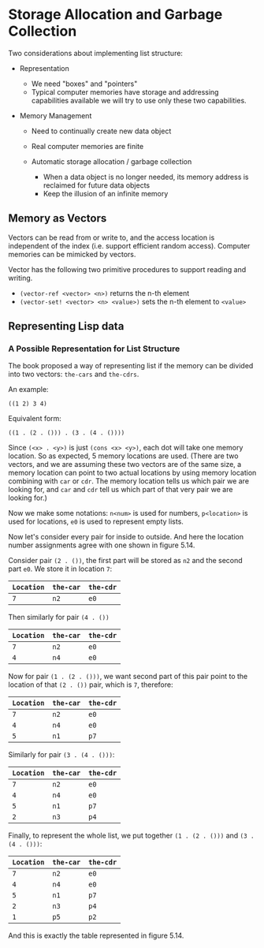 # Storage Allocation and Garbage Collection

Two considerations about implementing list structure:

* Representation

    * We need "boxes" and "pointers"
    * Typical computer memories have storage and addressing capabilities available
      we will try to use only these two capabilities.

* Memory Management

    * Need to continually create new data object
    * Real computer memories are finite
    * Automatic storage allocation / garbage collection

        * When a data object is no longer needed,
        its memory address is reclaimed for future data objects
        * Keep the illusion of an infinite memory

## Memory as Vectors

Vectors can be read from or write to, and the access location
is independent of the index (i.e. support efficient random access).
Computer memories can be mimicked by vectors.

Vector has the following two primitive procedures to support
reading and writing.

* `(vector-ref <vector> <n>)` returns the n-th element
* `(vector-set! <vector> <n> <value>)` sets the n-th element to `<value>`

## Representing Lisp data

### A Possible Representation for List Structure

The book proposed a way of representing list if the memory can be divided
into two vectors: `the-cars` and `the-cdrs`.

An example:

    ((1 2) 3 4)

Equivalent form:

    ((1 . (2 . ())) . (3 . (4 . ())))

Since `(<x> . <y>)` is just `(cons <x> <y>)`, each dot will take
one memory location. So as expected, 5 memory locations are used.
(There are two vectors, and we are assuming these two vectors are
of the same size, a memory location can point to two actual locations
by using memory location combining with `car` or `cdr`. The memory location
tells us which pair we are looking for, and `car` and `cdr` tell us
which part of that very pair we are looking for.)

Now we make some notations: `n<num>` is used for numbers,
`p<location>` is used for locations, `e0` is used to represent
empty lists.

Now let's consider every pair for inside to outside.
And here the location number assignments agree with one shown in
figure 5.14.

Consider pair `(2 . ())`, the first part will be stored as `n2`
and the second part `e0`. We store it in location `7`:

`Location` | `the-car` | `the-cdr`
--- | --- | ---
`7` | `n2` | `e0`

Then similarly for pair `(4 . ())`

`Location` | `the-car` | `the-cdr`
--- | --- | ---
`7` | `n2` | `e0`
`4` | `n4` | `e0`

Now for pair `(1 . (2 . ()))`, we want second part of this pair
point to the location of that `(2 . ())` pair, which is `7`, therefore:

`Location` | `the-car` | `the-cdr`
--- | --- | ---
`7` | `n2` | `e0`
`4` | `n4` | `e0`
`5` | `n1` | `p7`

Similarly for pair `(3 . (4 . ()))`:

`Location` | `the-car` | `the-cdr`
--- | --- | ---
`7` | `n2` | `e0`
`4` | `n4` | `e0`
`5` | `n1` | `p7`
`2` | `n3` | `p4`

Finally, to represent the whole list,
we put together `(1 . (2 . ()))` and `(3 . (4 . ()))`:

`Location` | `the-car` | `the-cdr`
--- | --- | ---
`7` | `n2` | `e0`
`4` | `n4` | `e0`
`5` | `n1` | `p7`
`2` | `n3` | `p4`
`1` | `p5` | `p2`

And this is exactly the table represented in figure 5.14.
